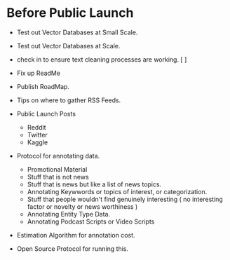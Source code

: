 # Before Public Launch

* Test out Vector Databases at Small Scale. 
* Test out Vector Databases at Scale. 

* check in to ensure text cleaning processes are working. [ ]

* Fix up ReadMe
* Publish RoadMap.
* Tips on where to gather RSS Feeds. 
* Public Launch Posts
    * Reddit
    * Twitter
    * Kaggle

* Protocol for annotating data. 
    * Promotional Material 
    * Stuff that is not news
    * Stuff that is news but like a list of news topics. 
    * Annotating Keywwords or topics of interest, or categorization.
    * Stuff that people wouldn't find genuinely interesting ( no interesting factor or novelty or news worthiness ) 
    * Annotating Entity Type Data. 
    * Annotating Podcast Scripts or Video Scripts
* Estimation Algorithm for annotation cost. 
* Open Source Protocol for running this. 
